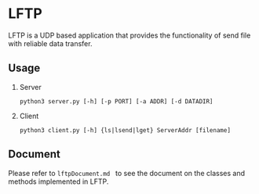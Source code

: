 # LFTP

LFTP is a UDP based application that provides the functionality of send file with reliable data transfer. 

## Usage

1. Server

   ```shell
   python3 server.py [-h] [-p PORT] [-a ADDR] [-d DATADIR]
   ```

2. Client

   ```shell
   python3 client.py [-h] {ls|lsend|lget} ServerAddr [filename]
   ```

## Document

Please refer to `lftpDocument.md ` to see the document on the classes and methods implemented in LFTP.